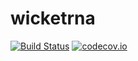 # wicketrna

[![Build Status](hhttps://travis-ci.org/seninp-bioinfo/wicketrna.svg?branch=master)](https://travis-ci.org/seninp-bioinfo/wicketrna) [![codecov.io](http://codecov.io/github/seninp-bioinfo/wicketrna/coverage.svg?branch=master)](http://codecov.io/github/seninp-bioinfo/wicketrna?branch=master)
